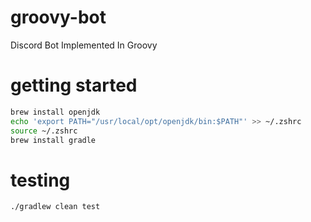 # groovy-bot
Discord Bot Implemented In Groovy

# getting started

```sh
brew install openjdk
echo 'export PATH="/usr/local/opt/openjdk/bin:$PATH"' >> ~/.zshrc
source ~/.zshrc
brew install gradle
```

# testing

```sh
./gradlew clean test
```
